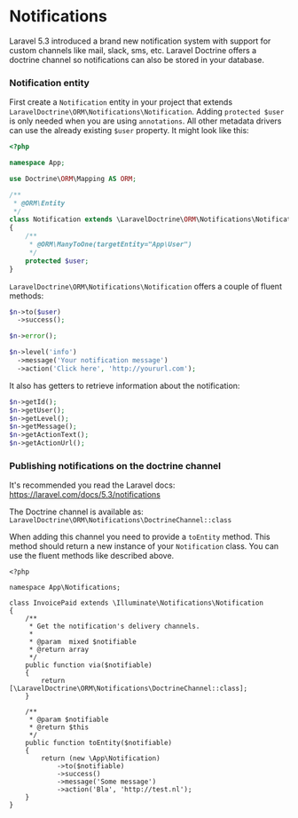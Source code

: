 # Notifications

Laravel 5.3 introduced a brand new notification system with support for custom channels like mail, slack, sms, etc. 
Laravel Doctrine offers a doctrine channel so notifications can also be stored in your database.

### Notification entity

First create a `Notification` entity in your project that extends `LaravelDoctrine\ORM\Notifications\Notification`.
Adding `protected $user` is only needed when you are using `annotations`. All other metadata drivers can use the already existing `$user` property.
It might look like this:

```php
<?php

namespace App;

use Doctrine\ORM\Mapping AS ORM;

/**
 * @ORM\Entity
 */
class Notification extends \LaravelDoctrine\ORM\Notifications\Notification
{
    /**
     * @ORM\ManyToOne(targetEntity="App\User")
     */
    protected $user;
}
```

`LaravelDoctrine\ORM\Notifications\Notification` offers a couple of fluent methods:

```php
$n->to($user)
  ->success();

$n->error();

$n->level('info')
  ->message('Your notification message')
  ->action('Click here', 'http://yoururl.com');
```

It also has getters to retrieve information about the notification:

```php
$n->getId();
$n->getUser();
$n->getLevel();
$n->getMessage();
$n->getActionText();
$n->getActionUrl();
```

### Publishing notifications on the doctrine channel

It's recommended you read the Laravel docs: https://laravel.com/docs/5.3/notifications

The Doctrine channel is available as: `LaravelDoctrine\ORM\Notifications\DoctrineChannel::class`

When adding this channel you need to provide a `toEntity` method. This method should return a new instance of your `Notification` class. 
You can use the fluent methods like described above.

```
<?php

namespace App\Notifications;

class InvoicePaid extends \Illuminate\Notifications\Notification
{
    /**
     * Get the notification's delivery channels.
     *
     * @param  mixed $notifiable
     * @return array
     */
    public function via($notifiable)
    {
        return [\LaravelDoctrine\ORM\Notifications\DoctrineChannel::class];
    }

    /**
     * @param $notifiable
     * @return $this
     */
    public function toEntity($notifiable)
    {
        return (new \App\Notification)
            ->to($notifiable)
            ->success()
            ->message('Some message')
            ->action('Bla', 'http://test.nl');
    }
}
```
